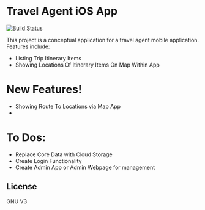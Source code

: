 # Travel Agent iOS App

[![Build Status](https://travis-ci.org/joemccann/dillinger.svg?branch=master)](https://travis-ci.org/joemccann/dillinger)

This project is a conceptual application for a travel agent mobile application. Features include:

  - Listing Trip Itinerary Items
  - Showing Locations Of Itinerary Items On Map Within App
  

# New Features!

  - Showing Route To Locations via Map App
  - 
 # To Dos:
  - Replace Core Data with Cloud Storage
  - Create Login Functionality
  - Create Admin App or Admin Webpage for management

License
----

GNU V3
